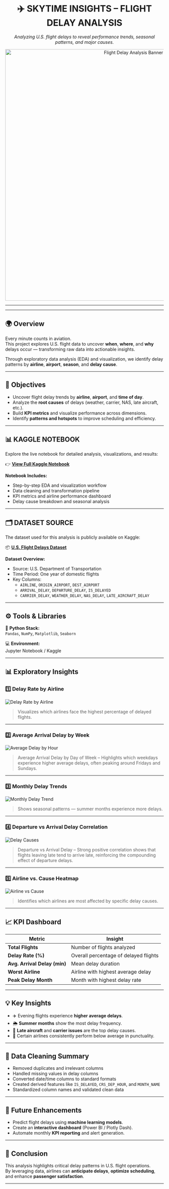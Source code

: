 <h1 align="center">✈️ SKYTIME INSIGHTS – FLIGHT DELAY ANALYSIS</h1>
<p align="center">
  <em>Analyzing U.S. flight delays to reveal performance trends, seasonal patterns, and major causes.</em>
</p>

<!-- PROJECT BANNER -->
<p align="center">
  <img src="image/flight-delays.webp" alt="Flight Delay Analysis Banner" width="800">
</p>

---

---

## 🌍 Overview
Every minute counts in aviation.  
This project explores U.S. flight data to uncover **when**, **where**, and **why** delays occur — transforming raw data into actionable insights.  

Through exploratory data analysis (EDA) and visualization, we identify delay patterns by **airline**, **airport**, **season**, and **delay cause**.

---

## 🎯 Objectives
- Uncover flight delay trends by **airline**, **airport**, and **time of day**.  
- Analyze the **root causes** of delays (weather, carrier, NAS, late aircraft, etc.).  
- Build **KPI metrics** and visualize performance across dimensions.  
- Identify **patterns and hotspots** to improve scheduling and efficiency.  

---

## 📊 KAGGLE NOTEBOOK
Explore the live notebook for detailed analysis, visualizations, and results:

👉 [**View Full Kaggle Notebook**](https://www.kaggle.com/code/digvijayrajput14/flight-delay-analysis)

**Notebook Includes:**
- Step-by-step EDA and visualization workflow  
- Data cleaning and transformation pipeline  
- KPI metrics and airline performance dashboard  
- Delay cause breakdown and seasonal analysis  

---

## 🗂️ DATASET SOURCE
The dataset used for this analysis is publicly available on Kaggle:

📦 [**U.S. Flight Delays Dataset**](https://www.kaggle.com/datasets/usdot/flight-delays)

**Dataset Overview:**
- Source: U.S. Department of Transportation  
- Time Period: One year of domestic flights  
- Key Columns:  
  - `AIRLINE`, `ORIGIN_AIRPORT`, `DEST_AIRPORT`  
  - `ARRIVAL_DELAY`, `DEPARTURE_DELAY`, `IS_DELAYED`  
  - `CARRIER_DELAY`, `WEATHER_DELAY`, `NAS_DELAY`, `LATE_AIRCRAFT_DELAY`  

---

## ⚙️ Tools & Libraries
🧠 **Python Stack:**  
`Pandas`, `NumPy`, `Matplotlib`, `Seaborn`

💻 **Environment:**  
Jupyter Notebook / Kaggle  

---

## 📊 Exploratory Insights

### 1️⃣ Delay Rate by Airline
![Delay Rate by Airline](image/Delay_rate_by_airline.png)
> Visualizes which airlines face the highest percentage of delayed flights.

---

### 2️⃣ Average Arrival Delay by Week
![Average Delay by Hour](image/avg_delay_by_week.png)
> Average Arrival Delay by Day of Week – Highlights which weekdays experience higher average delays, often peaking around Fridays and Sundays.
---

### 3️⃣ Monthly Delay Trends
![Monthly Delay Trend](image/avg_delay_by_month.png)
> Shows seasonal patterns — summer months experience more delays.

---

### 4️⃣ Departure vs Arrival Delay Correlation
![Delay Causes](image/dep_delay_vs_arrival_delay.png)
> Departure vs Arrival Delay – Strong positive correlation shows that flights leaving late tend to arrive late, reinforcing the compounding effect of departure delays.

---

### 5️⃣ Airline vs. Cause Heatmap
![Airline vs Cause](image/Airline_vs_Cause_Heatmap.png)
> Identifies which airlines are most affected by specific delay causes.

---

## 📈 KPI Dashboard
| Metric | Insight |
|---------|----------|
| **Total Flights** | Number of flights analyzed |
| **Delay Rate (%)** | Overall percentage of delayed flights |
| **Avg. Arrival Delay (min)** | Mean delay duration |
| **Worst Airline** | Airline with highest average delay |
| **Peak Delay Month** | Month with highest delay rate |

---

## 💡 Key Insights
- ✈️ Evening flights experience **higher average delays**.  
- 🌦️ **Summer months** show the most delay frequency.  
- 🔁 **Late aircraft** and **carrier issues** are the top delay causes.  
- 🚨 Certain airlines consistently perform below average in punctuality.  

---

## 🧹 Data Cleaning Summary
- Removed duplicates and irrelevant columns  
- Handled missing values in delay columns  
- Converted date/time columns to standard formats  
- Created derived features like `IS_DELAYED`, `CRS_DEP_HOUR`, and `MONTH_NAME`  
- Standardized column names and validated clean data  

---

## 🚀 Future Enhancements
- Predict flight delays using **machine learning models**.  
- Create an **interactive dashboard** (Power BI / Plotly Dash).  
- Automate monthly **KPI reporting** and alert generation.  

---

## 🏁 Conclusion
This analysis highlights critical delay patterns in U.S. flight operations.  
By leveraging data, airlines can **anticipate delays**, **optimize scheduling**, and enhance **passenger satisfaction**.

---


